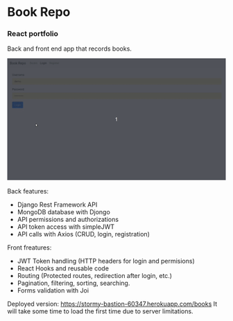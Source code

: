 # Book Repo
### React portfolio

Back and front end app that records books. 

![Book Repo app demo](demo.gif)

Back features:

- Django Rest Framework API
- MongoDB database with Djongo
- API permissions and authorizations
- API token access with simpleJWT  
- API calls with Axios (CRUD, login, registration)

Front freatures:

- JWT Token handling (HTTP headers for login and permisions)
- React Hooks and reusable code
- Routing (Protected routes, redirection after login, etc.)
- Pagination, filtering, sorting, searching.
- Forms validation with Joi

Deployed version: https://stormy-bastion-60347.herokuapp.com/books
It will take some time to load the first time due to server limitations.
